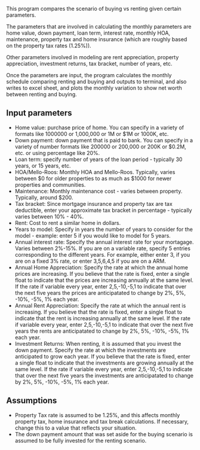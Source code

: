 This program compares the scenario of buying vs renting given certain
parameters.

The parameters that are involved in calculating the monthly parameters are
home value, down payment, loan term, interest rate, monthly HOA, maintenance,
property tax and home insurance (which are roughly based on the property tax
rates (1.25%)).

Other parameters involved in modeling are rent appreciation, property
appreciation, investment returns, tax bracket, number of years, etc.

Once the parameters are input, the program calculates the monthly schedule
comparing renting and buying and outputs to terminal, and also writes to
excel sheet, and plots the monthly variation to show net worth between renting
and buying.

Input parameters
----------------

* Home value: purchase price of home. You can specify in a variety of formats
   like 1000000 or 1,000,000 or 1M or $1M or 1000K, etc.
* Down payment: down payment that is paid to bank. You can specify in a
   variety of number formats like 200000 or 200,000 or 200K or $0.2M, etc. or
   using percentage like 20%.
* Loan term: specify number of years of the loan period - typically 30 years,
   or 15 years, etc.
* HOA/Mello-Roos: Monthly HOA and Mello-Roos. Typically, varies between $0 for
   older properties to as much as $1000 for newer properties and communities.
* Maintenance: Monthly maintenance cost - varies between property. Typically,
   around $200.
* Tax bracket: Since mortgage insurance and property tax are tax deductible,
   enter your approximate tax bracket in percentage - typically varies between
   10% - 40%.
* Rent: Cost to rent a similar home in dollars.
* Years to model: Specify in years the number of years to consider for the
   model - example: enter 5 if you would like to model for 5 years.
* Annual interest rate: Specify the annual interest rate for your mortagage.
   Varies between 2%-15%. If you are on a variable rate, specify 5 entries
   corresponding to the different years. For example, either enter 3, if you
   are on a fixed 3% rate, or enter 3,5,6,4,5 if you are on a ARM.
* Annual Home Appreciation: Specify the rate at which the annual home prices
   are increasing. If you believe that the rate is fixed, enter a single float
   to indicate that the prices are increasing annually at the same level. If
   the rate if variable every year, enter 2,5,-10,-5,1 to indicate that over
   the next five years the prices are anticipatated to change by 2%, 5%, -10%,
   -5%, 1% each year.
* Annual Rent Appreciation: Specify the rate at which the annual rent is
   increasing. If you believe that the rate is fixed, enter a single float
   to indicate that the rent is increasing annually at the same level. If
   the rate if variable every year, enter 2,5,-10,-5,1 to indicate that over
   the next five years the rents are anticipatated to change by 2%, 5%, -10%,
   -5%, 1% each year.
* Investment Returns: When renting, it is assumed that you invest the down
   payment. Specify the rate at which the investments are anticipated to grow
   each year. If you believe that the rate is fixed, enter a single float
   to indicate that the investments are growing annually at the same level. If
   the rate if variable every year, enter 2,5,-10,-5,1 to indicate that over
   the next five years the investments are anticipatated to change by 2%, 5%,
   -10%, -5%, 1% each year.


Assumptions
-----------

* Property Tax rate is assumed to be 1.25%, and this affects monthly property
  tax, home insurance and tax break calculations. If necessary, change this to
  a value that reflects your situation.
* The down payment amount that was set aside for the buying scenario is
  assumed to be fully invested for the renting scenario. 
